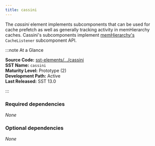 ```yaml
---
title: cassini
---
```


The *cassini* element implements subcomponents that can be used for cache prefetch as well as generally tracking activity in memHierarchy caches. Cassini's subcomponents implement [memHierarchy's](../memHierarchy/intro) `CacheListener` subcomponent API. 

:::note At a Glance

**Source Code:** [sst-elements/.../cassini](https://github.com/sstsimulator/sst-elements/tree/master/src/sst/elements/cassini) &nbsp;  
**SST Name:** `cassini` &nbsp;  
**Maturity Level:** Prototype (2) &nbsp;  
**Development Path:** Active &nbsp;   
**Last Released:** SST 13.0

:::

### Required dependencies
*None* 

### Optional dependencies
*None* 
